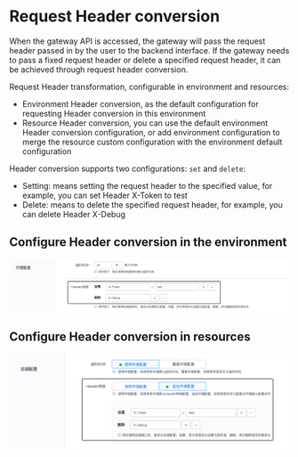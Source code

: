 # Request Header conversion

When the gateway API is accessed, the gateway will pass the request header passed in by the user to the backend interface.
If the gateway needs to pass a fixed request header or delete a specified request header, it can be achieved through request header conversion.

Request Header transformation, configurable in environment and resources:
- Environment Header conversion, as the default configuration for requesting Header conversion in this environment
- Resource Header conversion, you can use the default environment Header conversion configuration, or add environment configuration to merge the resource custom configuration with the environment default configuration

Header conversion supports two configurations: `set` and `delete`:
- Setting: means setting the request header to the specified value, for example, you can set Header X-Token to test
- Delete: means to delete the specified request header, for example, you can delete Header X-Debug

## Configure Header conversion in the environment

![](../../assets/apigateway/reference/stage-request-headers.png)

## Configure Header conversion in resources

![](../../assets/apigateway/reference/resource-request-headers.png)